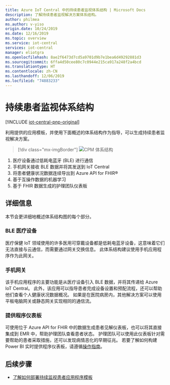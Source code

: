 ```yaml
---
title: Azure IoT Central 中的持续患者监视体系结构 | Microsoft Docs
description: 了解持续患者监视解决方案体系结构。
author: philmea
ms.author: v-yiso
origin.date: 10/24/2019
ms.date: 12/16/2019
ms.topic: overview
ms.service: iot-central
services: iot-central
manager: eliotgra
ms.openlocfilehash: 8ae2f6473d7cd5a9701d9b7e1bea6d49292881d3
ms.sourcegitcommit: 6ffa4d50cee80c7c0944e215ca917a248f2a4bcd
ms.translationtype: HT
ms.contentlocale: zh-CN
ms.lasthandoff: 12/06/2019
ms.locfileid: "74883233"
---
```

# <a name="continuous-patient-monitoring-architecture"></a>持续患者监视体系结构

[!INCLUDE [iot-central-pnp-original](../../../includes/iot-central-pnp-original-note.md)]

利用提供的应用模板，并使用下面概述的体系结构作为指导，可以生成持续患者监视解决方案。

>[!div class="mx-imgBorder"] 
>![CPM 体系结构](media/cpm-architecture.png)

1. 医疗设备通过低耗电蓝牙 (BLE) 进行通信
1. 手机网关接收 BLE 数据并将其发送到 IoT Central
1. 将患者健康状况数据连续导出到 Azure API for FHIR&reg;
1. 基于互操作数据的机器学习
1. 基于 FHIR 数据生成的护理团队仪表板

## <a name="details"></a>详细信息
本节会更详细地概述体系结构图的每个部分。

### <a name="ble-medical-devices"></a>BLE 医疗设备
医疗保健 IoT 领域使用的许多医用可穿戴设备都是低耗电蓝牙设备，这意味着它们无法直接与云通信，而需要通过网关交换信息。 此体系结构建议使用手机应用程序作为此网关。

### <a name="mobile-phone-gateway"></a>手机网关
该手机应用程序的主要功能是从医疗设备引入 BLE 数据，并将其传递给 Azure IoT Central。 此外，该应用可以指导患者完成设备设置和预配流程，还可以帮助他们查看个人健康状况数据概况。 如果是在医院病房内，其他解决方案可以使用平板电脑网关或静态网关实现相同的通信流。


### <a name="provider-dashboard"></a>提供程序仪表板
可使用位于 Azure API for FHIR 中的数据生成患者见解仪表板，也可以将其直接集成到 EMR 中，帮助护理团队查看患者状态。 护理团队可以使用此仪表板针对需要帮助的患者采取措施，还可以发现病情恶化的早期征兆。 若要了解如何构建 Power BI 实时提供程序仪表板，请遵循[操作指南](howto-health-data-triage.md)。

## <a name="next-steps"></a>后续步骤
* [了解如何部署持续监视患者应用程序模板](tutorial-continuous-patient-monitoring.md)
